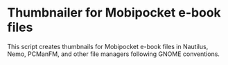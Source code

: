 # Thumbnailer for Mobipocket e-book files

This script creates thumbnails for Mobipocket e-book files in Nautilus, Nemo, PCManFM, and other file managers following GNOME conventions.
